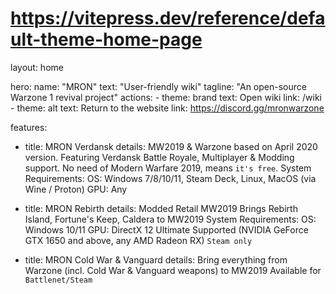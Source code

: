 # https://vitepress.dev/reference/default-theme-home-page
layout: home

hero:
  name: "MRON"
  text: "User-friendly wiki"
  tagline: "An open-source Warzone 1 revival project"
  actions:
    - theme: brand
      text: Open wiki
      link: /wiki
    - theme: alt
      text: Return to the website
      link: https://discord.gg/mronwarzone

features:
  - title: MRON Verdansk
    details: MW2019 & Warzone based on April 2020 version.
      Featuring Verdansk Battle Royale, Multiplayer & Modding support.
      No need of Modern Warfare 2019, means `it's free`.
      System Requirements:
      OS: Windows 7/8/10/11, Steam Deck, Linux, MacOS (via Wine / Proton)
      GPU: Any

  - title: MRON Rebirth
    details: Modded Retail MW2019 
      Brings Rebirth Island, Fortune's Keep, Caldera to MW2019
      System Requirements: 
      OS: Windows 10/11 
      GPU: DirectX 12 Ultimate Supported (NVIDIA GeForce GTX 1650 and above, any AMD Radeon RX)
      `Steam only`

  - title: MRON Cold War & Vanguard
    details: Bring everything from Warzone (incl. Cold War & Vanguard weapons) to MW2019
      Available for `Battlenet/Steam`
